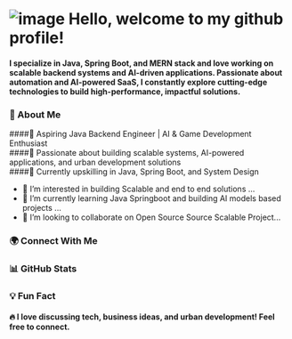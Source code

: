 # ![image](https://github.com/user-attachments/assets/65bba1fe-4562-43ac-a175-887f85a30651) Hello, welcome to my github profile!
#### I specialize in Java, Spring Boot, and MERN stack and love working on scalable backend systems and AI-driven applications. Passionate about automation and AI-powered SaaS, I constantly explore cutting-edge technologies to build high-performance, impactful solutions.





### 🚀 About Me

####🔹 Aspiring Java Backend Engineer | AI & Game Development Enthusiast   
####🔹 Passionate about building scalable systems, AI-powered applications, and urban development solutions  
####🔹 Currently upskilling in Java, Spring Boot, and System Design  
- 👀 I’m interested in building Scalable and end to end solutions ...   
- 🌱 I’m currently learning Java Springboot and building AI models based projects ...  
- 💞️ I’m looking to collaborate on Open Source Source Scalable Project...   




### 🌍 Connect With Me



### 📊 GitHub Stats



### 💡 Fun Fact

#### 🔥 I love discussing tech, business ideas, and urban development! Feel free to connect.

<!---
fld91/fld91 is a ✨ special ✨ repository because its `README.md` (this file) appears on your GitHub profile.
You can click the Preview link to take a look at your changes.
--->
